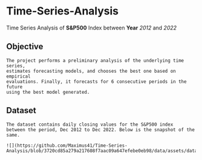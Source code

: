 # Time-Series-Analysis
Time Series Analysis of **S&P500** Index between **Year** *2012* and *2022*

## Objective
	The project performs a preliminary analysis of the underlying time series,
	estimates forecasting models, and chooses the best one based on empirical 
	evaluations. Finally, it forecasts for 6 consecutive periods in the future 
	using the best model generated.


## Dataset
	The dataset contains daily closing values for the S&P500 index	
	between the period, Dec 2012 to Dec 2022. Below is the snapshot of the 
	same.
	
	![](https://github.com/Maximus41/Time-Series-Analysis/blob/3720cd85a279a217608f7aac09a647efebe0eb98/data/assets/dataset.png)

